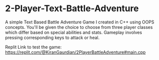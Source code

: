 # 2-Player-Text-Battle-Adventure
A simple Text Based Battle Adventure Game I created in C++ using OOPS concepts.
You'll be given the choice to choose from three player classes which differ based on special abilities and stats.
Gameplay involves pressing corresponding keys to attack or heal.

Replit Link to test the game: https://replit.com/@KiranGaurdian/2PlayerBattleAdventure#main.cpp
